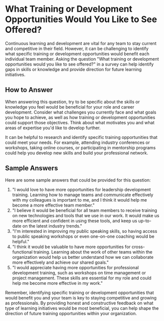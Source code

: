 # What Training or Development Opportunities Would You Like to See Offered?

Continuous learning and development are vital for any team to stay current and competitive in their field. However, it can be challenging to identify what specific training or development opportunities would benefit each individual team member. Asking the question "What training or development opportunities would you like to see offered?" in a survey can help identify gaps in skills or knowledge and provide direction for future learning initiatives.

## How to Answer

When answering this question, try to be specific about the skills or knowledge you feel would be beneficial for your role and career development. Consider what challenges you currently face and what goals you hope to achieve, as well as how training or development opportunities could support those objectives. Think about what motivates you and what areas of expertise you'd like to develop further.

It can be helpful to research and identify specific training opportunities that could meet your needs. For example, attending industry conferences or workshops, taking online courses, or participating in mentorship programs could help you develop new skills and build your professional network.

## Sample Answers

Here are some sample answers that could be provided for this question:

1. "I would love to have more opportunities for leadership development training. Learning how to manage teams and communicate effectively with my colleagues is important to me, and I think it would help me become a more effective team member."
2. "I believe it would be beneficial for all team members to receive training on new technologies and tools that we use in our work. It would make us more efficient and confident in using these tools, and keep us up-to-date on the latest industry trends."
3. "I'm interested in improving my public speaking skills, so having access to public speaking workshops or even one-on-one coaching would be helpful."
4. "I think it would be valuable to have more opportunities for cross-functional training. Learning about the work of other teams within the organization would help us better understand how we can collaborate more effectively and achieve our shared goals."
5. "I would appreciate having more opportunities for professional development training, such as workshops on time management or project management. These skills are essential for my role and could help me become more effective in my work."

Remember, identifying specific training or development opportunities that would benefit you and your team is key to staying competitive and growing as professionals. By providing honest and constructive feedback on what type of learning initiatives would be most beneficial, you can help shape the direction of future training opportunities within your organization.
